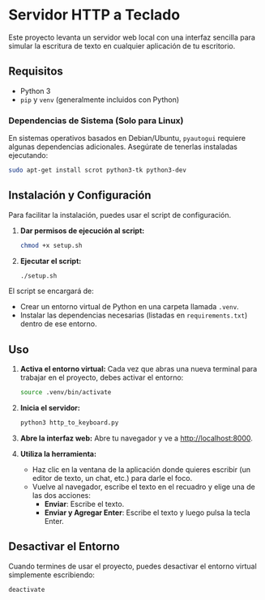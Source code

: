 # Servidor HTTP a Teclado

Este proyecto levanta un servidor web local con una interfaz sencilla para simular la escritura de texto en cualquier aplicación de tu escritorio.

## Requisitos

- Python 3
- `pip` y `venv` (generalmente incluidos con Python)

### Dependencias de Sistema (Solo para Linux)

En sistemas operativos basados en Debian/Ubuntu, `pyautogui` requiere algunas dependencias adicionales. Asegúrate de tenerlas instaladas ejecutando:

```bash
sudo apt-get install scrot python3-tk python3-dev
```

## Instalación y Configuración

Para facilitar la instalación, puedes usar el script de configuración.

1.  **Dar permisos de ejecución al script:**
    ```bash
    chmod +x setup.sh
    ```

2.  **Ejecutar el script:**
    ```bash
    ./setup.sh
    ```

El script se encargará de:
- Crear un entorno virtual de Python en una carpeta llamada `.venv`.
- Instalar las dependencias necesarias (listadas en `requirements.txt`) dentro de ese entorno.

## Uso

1.  **Activa el entorno virtual:**
    Cada vez que abras una nueva terminal para trabajar en el proyecto, debes activar el entorno:
    ```bash
    source .venv/bin/activate
    ```

2.  **Inicia el servidor:**
    ```bash
    python3 http_to_keyboard.py
    ```

3.  **Abre la interfaz web:**
    Abre tu navegador y ve a [http://localhost:8000](http://localhost:8000).

4.  **Utiliza la herramienta:**
    - Haz clic en la ventana de la aplicación donde quieres escribir (un editor de texto, un chat, etc.) para darle el foco.
    - Vuelve al navegador, escribe el texto en el recuadro y elige una de las dos acciones:
        - **Enviar**: Escribe el texto.
        - **Enviar y Agregar Enter**: Escribe el texto y luego pulsa la tecla Enter.

## Desactivar el Entorno

Cuando termines de usar el proyecto, puedes desactivar el entorno virtual simplemente escribiendo:

```bash
deactivate
```